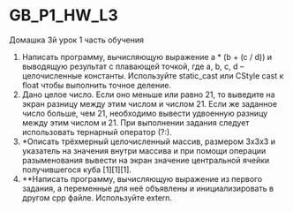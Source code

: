 # GB_P1_HW_L3
Домашка 3й урок 1 часть обучения

1. Написать программу, вычисляющую выражение a * (b + (c / d)) и выводящую результат с плавающей точкой, где a, b, c, d – целочисленные константы. Используйте static_cast или СStyle cast к float чтобы выполнить точное деление.
2. Дано целое число. Если оно меньше или равно 21, то выведите на экран разницу между этим числом и числом 21. Если же заданное число больше, чем 21, необходимо вывести удвоенную разницу между этим числом и 21. При выполнении задания следует использовать тернарный оператор (?:).
3. *Описать трёхмерный целочисленный массив, размером 3х3х3 и указатель на значения внутри массива и при помощи операции разыменования вывести на экран значение центральной ячейки получившегося куба [1][1][1].
4. **Написать программу, вычисляющую выражение из первого задания, а переменные для неё объявлены и инициализировать в другом cpp файле. Используйте extern.
